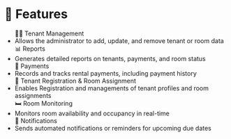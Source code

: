 # 🚀 Features

<ul>
🧑‍💼 Tenant Management
<li>Allows the administrator to add, update, and remove tenant or room data</li>
📊 Reports
<li>Generates detailed reports on tenants, payments, and room status</li>
💸 Payments
<li>Records and tracks rental payments, including payment history</li>
👥 Tenant Registration & Room Assignment  
<li>Enables Registration and managements of tenant profiles and room assignments</li>
🛏️ Room Monitoring
<li>Monitors room availability and occupancy in real-time</li>
🔔 Notifications
<li>Sends automated notifications or reminders for upcoming due dates</li>
</ul>

